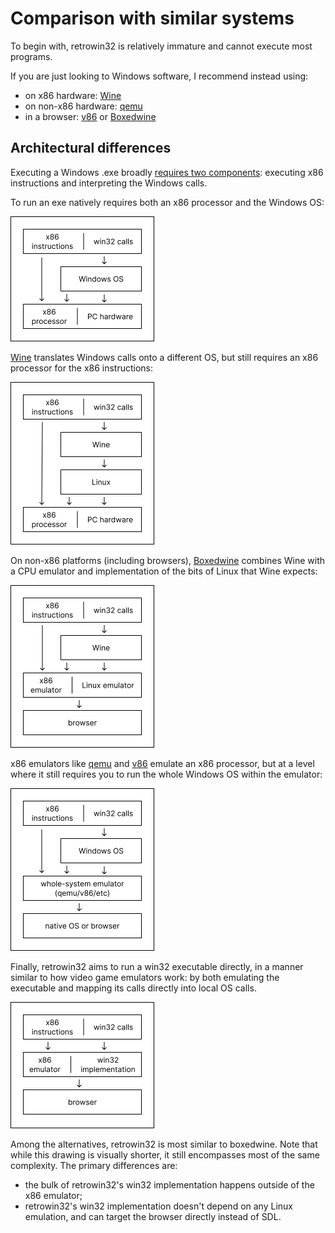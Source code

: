 # Comparison with similar systems

To begin with, retrowin32 is relatively immature and cannot execute most
programs.

If you are just looking to Windows software, I recommend instead using:

- on x86 hardware: [Wine](https://www.winehq.org/)
- on non-x86 hardware: [qemu](https://www.qemu.org/)
- in a browser: [v86](https://copy.sh/v86/) or
  [Boxedwine](https://www.boxedwine.org/)

## Architectural differences

Executing a Windows .exe broadly
[requires two components](https://neugierig.org/software/blog/2023/01/emulating-win32.html):
executing x86 instructions and interpreting the Windows calls.

To run an exe natively requires both an x86 processor and the Windows OS:

<img src='native.png' width='230' alt='Windows component stack'>

[Wine](https://www.winehq.org/) translates Windows calls onto a different OS,
but still requires an x86 processor for the x86 instructions:

<img src='wine.png' width='230' alt='wine component stack'>

On non-x86 platforms (including browsers),
[Boxedwine](https://www.boxedwine.org/) combines Wine with a CPU emulator and
implementation of the bits of Linux that Wine expects:

<img src='boxedwine.png' width='230' alt='boxedwine component'>

x86 emulators like [qemu](https://www.qemu.org/) and [v86](https://copy.sh/v86/)
emulate an x86 processor, but at a level where it still requires you to run the
whole Windows OS within the emulator:

<img src='qemu.png' width='230' alt='qemu component stack'>

Finally, retrowin32 aims to run a win32 executable directly, in a manner similar
to how video game emulators work: by both emulating the executable and mapping
its calls directly into local OS calls.

<img src='retrowin32.png' width='230' alt='retrowin32 component stack'>

Among the alternatives, retrowin32 is most similar to boxedwine. Note that while
this drawing is visually shorter, it still encompasses most of the same
complexity. The primary differences are:

- the bulk of retrowin32's win32 implementation happens outside of the x86
  emulator;
- retrowin32's win32 implementation doesn't depend on any Linux emulation, and
  can target the browser directly instead of SDL.
